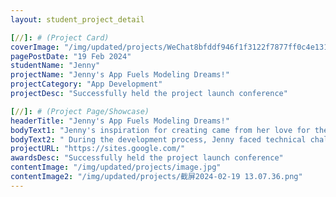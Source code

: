 ```yaml
---
layout: student_project_detail

[//]: # (Project Card)
coverImage: "/img/updated/projects/WeChat8bfddf946f1f3122f7877ff0c4e13107.jpg"
pagePostDate: "19 Feb 2024"
studentName: "Jenny"
projectName: "Jenny's App Fuels Modeling Dreams!"
projectCategory: "App Development"
projectDesc: "Successfully held the project launch conference"

[//]: # (Project Page/Showcase)
headerTitle: "Jenny's App Fuels Modeling Dreams!"
bodyText1: "Jenny's inspiration for creating came from her love for the modelling industry and the challenges she encountered while learning. Through this app, she aims to make it easy for everyone to learn the basic skills of modelling, boost confidence, and conveniently access and participate in various industry activities."
bodyText2: " During the development process, Jenny faced technical challenges with page scrolling and the login system. Through relentless effort and learning, she successfully overcame these issues. Given more time, she wishes to add more poses and tips, as well as real-time updates on event information."
projectURL: "https://sites.google.com/"
awardsDesc: "Successfully held the project launch conference"
contentImage: "/img/updated/projects/image.jpg"
contentImage2: "/img/updated/projects/截屏2024-02-19 13.07.36.png"
---
```

